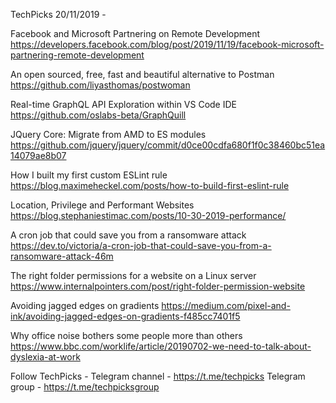 TechPicks 20/11/2019 -

Facebook and Microsoft Partnering on Remote Development
https://developers.facebook.com/blog/post/2019/11/19/facebook-microsoft-partnering-remote-development

An open sourced, free, fast and beautiful alternative to Postman
https://github.com/liyasthomas/postwoman

Real-time GraphQL API Exploration within VS Code IDE
https://github.com/oslabs-beta/GraphQuill

JQuery Core: Migrate from AMD to ES modules
https://github.com/jquery/jquery/commit/d0ce00cdfa680f1f0c38460bc51ea14079ae8b07

How I built my first custom ESLint rule
https://blog.maximeheckel.com/posts/how-to-build-first-eslint-rule

Location, Privilege and Performant Websites
https://blog.stephaniestimac.com/posts/10-30-2019-performance/

A cron job that could save you from a ransomware attack
https://dev.to/victoria/a-cron-job-that-could-save-you-from-a-ransomware-attack-46m

The right folder permissions for a website on a Linux server
https://www.internalpointers.com/post/right-folder-permission-website

Avoiding jagged edges on gradients
https://medium.com/pixel-and-ink/avoiding-jagged-edges-on-gradients-f485cc7401f5

Why office noise bothers some people more than others
https://www.bbc.com/worklife/article/20190702-we-need-to-talk-about-dyslexia-at-work

Follow TechPicks -
Telegram channel - https://t.me/techpicks
Telegram group - https://t.me/techpicksgroup